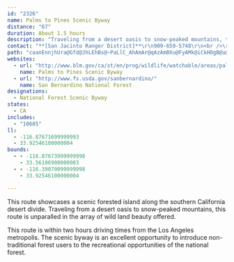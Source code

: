 ```yaml
---
id: "2326"
name: Palms to Pines Scenic Byway
distance: "67"
duration: About 1.5 hours
description: "Traveling from a desert oasis to snow-peaked mountains, this route is unparalleled in the array of wild beauty offered."
contact: "**[San Jacinto Ranger District]**\r\n909-659-5748\r\n<br />\r\n"
path: "caanEnnjhUra@Gfd@JhLEhBs@~PaLlC_AhAmAr@qAzAmBXu@FyAMk@iCkHOgB@u@VkA`A{CxAkCFe@C{AoAeEEm@DqAh@gBXeDz@mDBm@O{BHkANe@^e@|CmB~BsG\\uCPe@XYv@SZ@|C|@t@Eb@WhAyBXa@dByA|@iBtBmCn@{AVkAl@eAfASvARd@Vr@dANlBCr@Ip@[dAy@r@wDZ_@PiA`Ai@|Ay@|Eu@xBy@pAi@xAStAn@dJE`C_BzE?rD}BjLBt@d@bAvBfAp@dAVhANhC`@r@bAl@lADb@Kz@{@h@kAZsABqBc@gAcA}@iAOuAFu@Yo@eAI{@Dq@x@mBx@wAnAoDl@s@dBeAl@mATqAUcE?_BX_Bn@kAhBsAhDs@bAm@dA_@v@QdB?vC_AlBM`Dx@jB?t@RTPb@l@J^h@fEbA`BxA~@l@PdA?|@W~@a@nAeBlAmFb@mAdBgDTgAAw@]s@SYuBmA_@}@Eo@Dq@^wAP{AAeBU{CDs@x@kAdAg@vACbC[~@l@X`@Nh@?r@iAhGDjBNr@Zp@t@h@`AN^CrCuA|AY|BQv@s@p@}@To@IsEHkATyAbAoBn@o@lF{CnByAfAmAlBsA~Aw@h@m@b@yB@aAKcCh@qEc@eD?}ArCqKzEyJtAgBxAk@bAMzJc@dC[b@MbCiBfHwGjAq@hAGpATjBhBhAf@l@DhAM|DwBvGs@lBs@nA}@bAgA~BgDlAmAxCqAhASrC?xARrB~@fJnFdAHlAIbA]x@u@nEoHdJcKbCeDh@gAxAqEr@{@rDqBrAgB~A{Cl@w@xBgBZk@Xm@Nq@HaBI_BFqAJs@X{@n@eAhDmBt@}@Vi@JsA[wDCkBLuAZy@~@_AlAYt@Er@SX]n@yAhBuGXg@d@_@rAc@nCH|AYd@w@Vo@t@eHXyAdA_C|@k@|F{BX[n@qANw@XiCn@yAbAq@nBa@x@w@`@sAFmAy@eCK_ADaATs@v@y@~@WdAFnChB`@FxAYdAyA|@{Ct@s@x@]hCg@tAkAl@sAd@aBzE}\\rA_E|IcPfIoMr@q@xAs@|@Md@CvFd@nBElBg@fFsBxR{Ij@Mh@Il@JtCfAlAK|@m@Zg@~@yCNmELs@d@sArBsC~AsDfBsA`BQv@J^L|D|Dn@\\xANhAWb@S~AwAr@a@rASbB@xAOn@WnA{@|CwChAg@d@@~Ad@zBdAjA^rAJrXgH~@_@bAy@bAkAx@gBt@_C\\_Es@gOBi@PkAbA{Ar@]|@MzBl@bAJr@?zO_F~@s@|AaBfE}BfAgBFg@BkAYsC@aBLi@rAiCXeANaCIcAY{@cEuIkK_SSu@KaA?eA^qBh@eBR}Bc@yBc@}@SeADoA`@mAx@}@xAy@~@qAn@{ARmAT{EXqArDuHnAcEHi@HyD^gGr@sCDmA]aGQ_IcAsBgBs@eDs@iBy@g@qAKmAT_CdAaBfDyB`Cg@j@]|AaC\\KzD]|@g@h@aAJk@?kAQgA}@eBmCyCuAsBcB_Au@y@Wu@C}@Ls@h@s@^M^?x@PvBnCxB`BzA|Bv@t@~Ad@`Fh@^T^l@d@dBlB~AZf@Fj@m@`CKbAD`Hd@~BhAfBLx@v@fCf@x@b@\\t@RbB]hABh@Z~BvDr@n@~@d@rA^xBL|@[`@_@nAeBlA{@x@K~@RlBlAdAb@h@FR?dAe@n@w@\\aAXmEJeAX{@\\k@hDaDrA_BbByAb@m@lI}QPq@Hy@Ag@YwAcAmB_@yAIaBD}@XuA|@iB|BaCn@_A^{@h@sAt@qCh@uDZs@r@u@t@AhA~@zB`HdBtDtAdBx@j@jBd@fEf@`@PVl@t@^bFxArARnBE~BYfD^rASrC{@lBF~A]~@e@fAwAt@iBhA{D^s@t@g@pAYhR@~Ap@hC^lA^nCfBrA?b@QxE_DxAs@|Bs@d@[x@eB\\gD^qAp@y@v@]r@BfHdD^Ln@DxAS|Aw@~BuBj@]v@KhBJtAr@bArAXpAHt@PpDXx@^Zv@PnAMh@q@Nm@Bq@E{@]aAmE_Jm@aA_BwAgDkAq@_@}@gAk@sAM_BBu@fB_KZaD?g@_@kBi@eAqKoMgAkCOoAHeBR_AnBaFXgBHoAYaDIuCHwAd@eAb@m@xBgB^g@^_Ar@mC~CsCb@}@\\uANcEJa@b@y@tAa@rCWbCApAr@nA`BtAj@xC_Ar@E|@PxArAjBtBl@~@vAdFj@bDnDlFvBNfFk@z@Dr@TpAjAf@lA^b@vAlAfMlM`E`DdC`Bf@BZKl@q@?u@UoACu@HmA^cA|BiB~FkGrAaAhA]zB?~J|Ab@Ir@i@d@Ob@Jh@v@[tDJv@h@z@d@PxALfDJrBr@~@v@rAzAdAlBnB|@|A`B^Xl@DjAw@x@Gd@Rx@jAr@XlB^|B?xDfAhAP|@Y^y@?qAU{@MiAXoAn@sADw@Gy@s@kB?{@d@yAx@eB|@yC^a@p@K`GjAbCrAx@Er@_@T_@Nm@`@wE?o@]}BJoAVe@ZY|AKj@Wb@o@^_Cf@a@f@@|B~AbDDXPnAtAnAdAvAd@h@Z~AvC|CzBhCvBvFtGP`AKx@_@j@oA`AYb@If@Bx@h@~CDz@W|AaAxAOr@N`C`@x@l@R`ABb@KvAeAbCoCh@_@n@UpAA|AX`B?dBaAvBe@tB{FrAqBDq@e@{C?m@Bq@N{@^c@rAu@d@i@XmAToEhA}CzBuE`@g@tK_HrGmEvW}RvE{EbBqB|DsKhAwBbIeHfDgD~@yAf@_AnC_IXaAd@mEXqAt@mA~ByA`@g@j@wARgAjAaKv@oLXmBbCaLjBkGlEuL|@aBvCuDzByBvCeBfFoEjFyC`A_AvDwGhEmC|@{@hBsCpKoS~Pab@bBqDrC{DbDeCfDgBdf@_MhC_AfEcCt|@au@ll@qt@|}@{p@tL_In\\iR|EkD`j@{e@~VeTjI_IlDmChl@{f@zx@{x@|IoI~G}FfDiBpF_CdO{FveAsf@rGsEvHoHrEkF|BmE|AgCxFmOnOad@bDeLfMqt@VaCJyABsBMeBu@uDyAyCo@_Ay@y@gCkBq@y@m@uAUwCNaCb@mAxEgKx@sDHqCc@md@RgF~AkR|B{_@H}IIeGw@gFiIiS}B{DkBgBeH_KsAsCsAgFoAcIiAeDcDuGcBgCqDkDkByBWg@e@_CB_Cd@sEBeBCgB_BoOUmAqAaD[eBI_DRuBT}@Xy@pAyBpDuCjFyB^e@l@sAl@sCNeB?aBu@yBsBqDYaAOaBHyBn@kGB_EIoHi@oDYw@uAaCi@yAO}@IcCg@kEeAiGsBeEgMoS_@kAQaBBsBt@mEFkAGmA[yAmA_B_DqMyFgJ]cBUcHq@yBg@_Ai@g@cBy@oAkAi@mAwByH[eCOsDJqDl@qE?aAMwAOy@_CiFqDwGQ{@MeBLyClAkO@eEO_Cs@mEkYurAoC}TUkEh@mE?gCO_By@gCg@yB?eBbAmCh@y@b@aB|Fc_@lBcJ?sDi@aDaA}BqA}Bq@wBm@mKg@iEi@wBsCgGyCoD}HuG_Ac@gAGoCD{AYq@_@uA}A{BgA}]oKmDy@uG_@aCF{Hr@_AEg@MuAaAeFeJuA{@mASeB?mFZuAX_E~CkAd@sADsB]eAs@sAmBSgCJgDKsC_@wAYg@w@_Ag@Y_Bc@mDG}Bg@kAk@oCmByAk@uBAy@RgBjAeAXeA?kB]kGeCuAu@eCaFgC}BoBu@_B_@mGYmB_@iA}@mAuAu@}BUoBBmEQcAe@cA_BkBaBmCq@}Am@yAuAoGq@kBq@o@u@WmSa@aDw@cEmBe@MwA?eBZy@h@wBrC_Ar@eATmB?}@[aBmAs@YyAQsB?oAM}Ae@eBkAgDyC}EmC}EqByB{AqDsDcAYyA?aHtBsEB{DdBwA?gDmAk@K}A@cBj@_AlAOdANfBn@dAjDpCjBlBrA`BxApC~@hCbB`GXrBHlACdAm@xAuAp@uAKaBmAoCkCsIuHs@aAO_@y@yF}@aCe@s@i@i@}CyBi@o@K_@OeBTmAhAgBJe@EwCXmB~AgBTm@VeCZeA`CuCn@sADw@Oy@]m@u@e@y@K_@Fs@n@a@lA?~@JfAEdAM`@iH~LiAzBaErJ[Xi@XiBd@c@Tu@~@]|@YrCOd@k@h@y@VYAs@[]]Qo@Em@JmATg@dCkBz@yA^sB^eELg@d@_AbBaB^m@XoAD_Ao@cG]wAe@{@{@e@g@Gu@@y@b@YTa@~@QlARzDIbA]lAa@j@m@X[LaDPa@P_@\\Yh@OfA?zCa@dAm@j@_AJ}@WWSa@mACq@NaA\\w@`AeAVa@ZkABi@GiAQi@e@k@aA_@sADm@^w@hAoAdDg@j@w@`@iABeJk@_AR_Aj@w@zA_@jCU~@}CtDo@~AMf@KbBBfEYzAo@dA]XmB~@i@d@g@z@aC~Gk@p@eBnAiJvFgCz@oCJsAEiBYiEgAuVkHQ[eeGceByASsA?oA^cCdA"
websites:
  - url: "http://www.blm.gov/ca/st/en/prog/wildlife/watchable/areas/palmpine.html"
    name: Palms to Pines Scenic Byway
  - url: "http://www.fs.usda.gov/sanbernardino/"
    name: San Bernardino National Forest
designations:
  - National Forest Scenic Byway
states:
  - CA
includes:
  - "10685"
ll:
  - -116.87671699999993
  - 33.92546100000004
bounds:
  - - -116.87673999999998
    - 33.56106900000003
  - - -116.39070099999998
    - 33.92546100000004

---
```


<p>This route showcases a scenic forested island along the southern California desert divide.  Traveling from a desert oasis to snow-peaked mountains, this route is unparalled in the array of wild land beauty offered.</p><p>This route is within two hours driving times from the Los Angeles metropolis.  The scenic byway is an excellent opportunity to introduce non-traditional forest users to the recreational opportunities of the national forest.</p>
